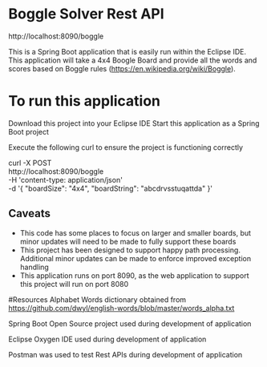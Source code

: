 # Boggle Solver Rest API

http://localhost:8090/boggle

This is a Spring Boot application that is easily run within the Eclipse IDE. This application will take a 4x4 Boogle Board and provide all the words and scores based on Boggle rules (https://en.wikipedia.org/wiki/Boggle).

# To run this application
Download this project into your Eclipse IDE
Start this application as a Spring Boot project

Execute the following curl to ensure the project is functioning correctly

curl -X POST \
  http://localhost:8090/boggle \
  -H 'content-type: application/json' \
  -d '{
	"boardSize": "4x4",
	"boardString": "abcdrvsstuqattda"
}'

## Caveats
* This code has some places to focus on larger and smaller boards, but minor updates will need to be made to fully support these boards
* This project has been designed to support happy path processing. Additional minor updates can be made to enforce improved exception handling
* This application runs on port 8090, as the web application to support this project will run on port 8080

#Resources
Alphabet Words dictionary obtained from https://github.com/dwyl/english-words/blob/master/words_alpha.txt

Spring Boot Open Source project used during development of application

Eclipse Oxygen IDE used during development of application

Postman was used to test Rest APIs during development of application